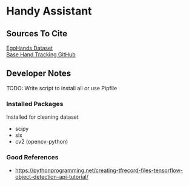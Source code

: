 # Handy Assistant



## Sources To Cite
[EgoHands Dataset](http://vision.soic.indiana.edu/projects/egohands/) <br>
[Base Hand Tracking GitHub](https://github.com/victordibia/handtracking)

## Developer Notes
TODO: Write script to install all or use Pipfile <br>

### Installed Packages
Installed for cleaning dataset <br>
*  scipy
*  six
*  cv2 (opencv-python)

### Good References
*  https://pythonprogramming.net/creating-tfrecord-files-tensorflow-object-detection-api-tutorial/